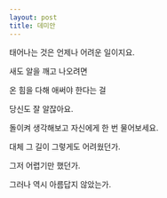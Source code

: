```yaml
---
layout: post
title: 데미안
---
```


태어나는 것은 언제나 어려운 일이지요.

새도 알을 깨고 나오려면

온 힘을 다해 애써야 한다는 걸

당신도 잘 알잖아요.



돌이켜 생각해보고 자신에게 한 번 물어보세요.

대체 그 길이 그렇게도 어려웠던가.

그저 어렵기만 했던가.



그러나 역시 아름답지 않았는가.
